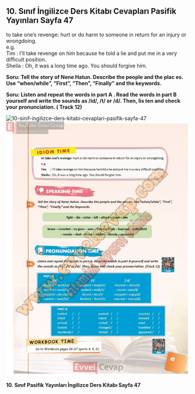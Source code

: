 ## 10. Sınıf İngilizce Ders Kitabı Cevapları Pasifik Yayınları Sayfa 47

to take one’s revenge: hurt or do harm to someone in return for an injury or wrongdoing.  
 e.g.  
 Tim : I’ll take revenge on him because he told a lie and put me in a very difficult position.  
 Sheila : Oh, it was a long time ago. You should forgive him.

**Soru: Tell the story of Nene Hatun. Describe the people and the plac es. Use “when/while”, “First”, “Then”, “Finally” and the keywords.**

**Soru: Listen and repeat the words in part A . Read the words in part B yourself and write the sounds as /id/, /t/ or /d/. Then, lis ten and check your pronunciation. ( Track 12)**

![10-sinif-ingilizce-ders-kitabi-cevaplari-pasifik-sayfa-47]()![10-sinif-ingilizce-ders-kitabi-cevaplari-pasifik-sayfa-47](./image1.webp)

**10. Sınıf Pasifik Yayınları İngilizce Ders Kitabı Sayfa 47**